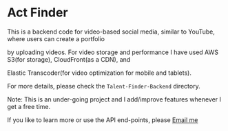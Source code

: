 # Act Finder

This is a backend code for video-based social media, similar to YouTube, where users can create a portfolio 

by uploading videos. For video storage and performance I have used AWS S3(for storage), CloudFront(as a CDN), and 

Elastic Transcoder(for video optimization for mobile and tablets).

For more details, please check the `Talent-Finder-Backend` directory.

Note: This is an under-going project and I add/improve features whenever I get a free time.

If you like to learn more or use the API end-points, please [Email me](mailto:ali.mz758@gmail.com?subject=Act-Finder-Github)
